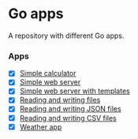 # Go apps

A repository with different Go apps.

### Apps

- [x] [Simple calculator]()
- [x] [Simple web server]()
- [x] [Simple web server with templates]()
- [x] [Reading and writing files]()
- [x] [Reading and writing JSON files]()
- [x] [Reading and writing CSV files]()
- [x] [Weather app]()
